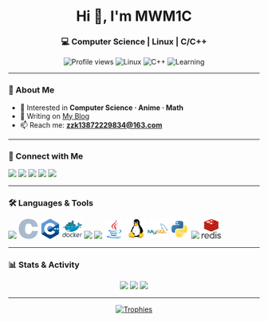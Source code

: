 <h1 align="center">Hi 👋, I'm MWM1C</h1>
<h3 align="center">💻 Computer Science | Linux | C/C++</h3>

<p align="center">
  <img src="https://komarev.com/ghpvc/?username=mwm1c&label=Profile%20views&color=0e75b6&style=flat" alt="Profile views" />
  <img src="https://img.shields.io/badge/Favorite-Linux-blue?style=for-the-badge&logo=linux" alt="Linux" />
  <img src="https://img.shields.io/badge/Code-C%2B%2B-orange?style=for-the-badge&logo=c%2B%2B" alt="C++" />
  <img src="https://img.shields.io/badge/Status-Learning-brightgreen?style=for-the-badge" alt="Learning" />
</p>

---

### 🌱 About Me
- 🔭 Interested in **Computer Science · Anime · Math**
- 📝 Writing on [My Blog](https://mwm1c.github.io/) 
- 📫 Reach me: **zzk13872229834@163.com**

---

### 🤝 Connect with Me
<p align="left">
  <a href="https://twitter.com/mwm1c" target="_blank"><img src="https://raw.githubusercontent.com/rahuldkjain/github-profile-readme-generator/master/src/images/icons/Social/twitter.svg" height="30" /></a>
  <a href="https://stackoverflow.com/users/19800181/mwm-1c" target="_blank"><img src="https://raw.githubusercontent.com/rahuldkjain/github-profile-readme-generator/master/src/images/icons/Social/stack-overflow.svg" height="30" /></a>
  <a href="https://instagram.com/mwm1c904" target="_blank"><img src="https://raw.githubusercontent.com/rahuldkjain/github-profile-readme-generator/master/src/images/icons/Social/instagram.svg" height="30" /></a>
  <a href="https://www.leetcode.cn/mwm1c" target="_blank"><img src="https://raw.githubusercontent.com/rahuldkjain/github-profile-readme-generator/master/src/images/icons/Social/leet-code.svg" height="30" /></a>
  <a href="https://discord.gg/dzJbZtbtHp" target="_blank"><img src="https://raw.githubusercontent.com/rahuldkjain/github-profile-readme-generator/master/src/images/icons/Social/discord.svg" height="30" /></a>
</p>

---

### 🛠 Languages & Tools
<p align="left">
  <a href="https://www.gnu.org/software/bash/" target="_blank"><img src="https://www.vectorlogo.zone/logos/gnu_bash/gnu_bash-icon.svg" width="40" /></a>
  <a href="https://www.cprogramming.com/" target="_blank"><img src="https://raw.githubusercontent.com/devicons/devicon/master/icons/c/c-original.svg" width="40" /></a>
  <a href="https://www.w3schools.com/cpp/" target="_blank"><img src="https://raw.githubusercontent.com/devicons/devicon/master/icons/cplusplus/cplusplus-original.svg" width="40" /></a>
  <a href="https://www.docker.com/" target="_blank"><img src="https://raw.githubusercontent.com/devicons/devicon/master/icons/docker/docker-original-wordmark.svg" width="40" /></a>
  <a href="https://git-scm.com/" target="_blank"><img src="https://www.vectorlogo.zone/logos/git-scm/git-scm-icon.svg" width="40" /></a>
  <a href="https://hexo.io/" target="_blank"><img src="https://www.vectorlogo.zone/logos/hexoio/hexoio-icon.svg" width="40" /></a>
  <a href="https://www.java.com" target="_blank"><img src="https://raw.githubusercontent.com/devicons/devicon/master/icons/java/java-original.svg" width="40" /></a>
  <a href="https://www.linux.org/" target="_blank"><img src="https://raw.githubusercontent.com/devicons/devicon/master/icons/linux/linux-original.svg" width="40" /></a>
  <a href="https://www.mysql.com/" target="_blank"><img src="https://raw.githubusercontent.com/devicons/devicon/master/icons/mysql/mysql-original-wordmark.svg" width="40" /></a>
  <a href="https://www.python.org" target="_blank"><img src="https://raw.githubusercontent.com/devicons/devicon/master/icons/python/python-original.svg" width="40" /></a>
  <a href="https://www.qt.io/" target="_blank"><img src="https://upload.wikimedia.org/wikipedia/commons/0/0b/Qt_logo_2016.svg" width="40" /></a>
  <a href="https://redis.io" target="_blank"><img src="https://raw.githubusercontent.com/devicons/devicon/master/icons/redis/redis-original-wordmark.svg" width="40" /></a>
</p>

---

### 📊 Stats & Activity
<p align="center">
  <img src="https://leetcard.jacoblin.cool/mwm1c?theme=light&font=Monda&ext=activity&site=cn" height="180" />
  <img src="https://github-readme-stats.vercel.app/api?username=mwm1c&show_icons=true&theme=radical" height="180" />
  <img src="https://github-readme-stats.vercel.app/api/top-langs/?username=mwm1c&layout=compact&theme=radical" height="180" />
</p>

---

<p align="center">
  <a href="https://github.com/ryo-ma/github-profile-trophy">
    <img src="https://github-profile-trophy.vercel.app/?username=mwm1c&theme=onedark&row=1&column=6" alt="Trophies" />
  </a>
</p>
